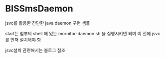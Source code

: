 BISSmsDaemon
============

jsvc를 활용한 간단한 java daemon 구현 샘플

start는 첨부의 shell 에 있는 mornitor-daemon.sh 을 실행시키면 되며
이 전에 jsvc 를 먼저 설치해야 함

jsvc설치 관련해서는 블로그 참조


